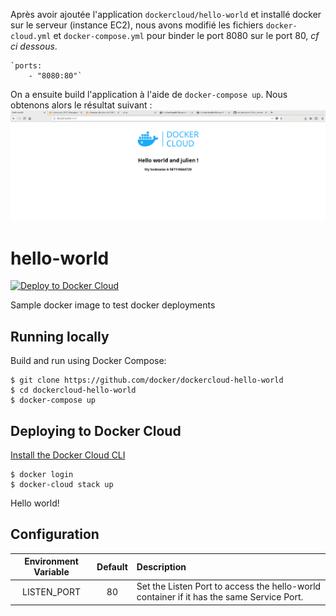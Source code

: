Après avoir ajoutée l'application `dockercloud/hello-world` et installé docker sur le serveur (instance EC2), nous avons modifié les fichiers `docker-cloud.yml` et `docker-compose.yml` pour binder le port 8080 sur le port 80, *cf ci dessous*.

	`ports:
	    - "8080:80"`
  
On a ensuite build l'application à l'aide de `docker-compose up`. Nous obtenons alors le résultat suivant :  
![Résultat app lancée](first_docker.png)

hello-world
===========

[![Deploy to Docker Cloud](https://files.cloud.docker.com/images/deploy-to-dockercloud.svg)](https://cloud.docker.com/stack/deploy/)

Sample docker image to test docker deployments

## Running locally

Build and run using Docker Compose:

	$ git clone https://github.com/docker/dockercloud-hello-world
	$ cd dockercloud-hello-world
	$ docker-compose up


## Deploying to Docker Cloud

[Install the Docker Cloud CLI](https://docs.docker.com/docker-cloud/tutorials/installing-cli/)

	$ docker login
	$ docker-cloud stack up

Hello world!

## Configuration

|Environment Variable|Default|Description|
|:-----:|:-----:|:----------|
|LISTEN_PORT|80|Set the Listen Port to access the hello-world container if it has the same Service Port.
